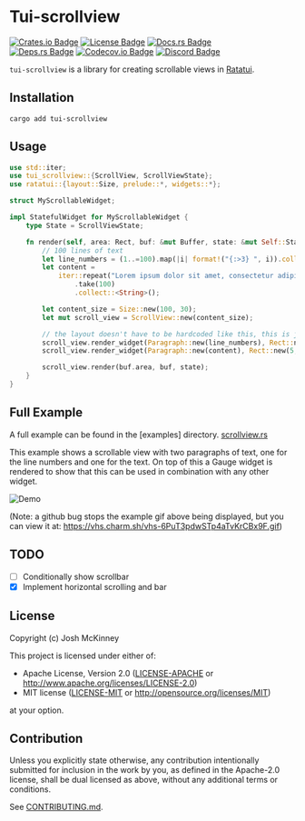 <!-- cargo-rdme start -->

# Tui-scrollview

[![Crates.io Badge]][Crate] [![License Badge]](#license) [![Docs.rs Badge]][API Docs]<br>
[![Deps.rs Badge]][Dependencies] [![Codecov.io Badge]][Coverage] [![Discord Badge]][Ratatui
Discord]

`tui-scrollview` is a library for creating scrollable views in [Ratatui].

## Installation

```shell
cargo add tui-scrollview
```

## Usage

```rust
use std::iter;
use tui_scrollview::{ScrollView, ScrollViewState};
use ratatui::{layout::Size, prelude::*, widgets::*};

struct MyScrollableWidget;

impl StatefulWidget for MyScrollableWidget {
    type State = ScrollViewState;

    fn render(self, area: Rect, buf: &mut Buffer, state: &mut Self::State) {
        // 100 lines of text
        let line_numbers = (1..=100).map(|i| format!("{:>3} ", i)).collect::<String>();
        let content =
            iter::repeat("Lorem ipsum dolor sit amet, consectetur adipiscing elit.\n")
                .take(100)
                .collect::<String>();

        let content_size = Size::new(100, 30);
        let mut scroll_view = ScrollView::new(content_size);

        // the layout doesn't have to be hardcoded like this, this is just an example
        scroll_view.render_widget(Paragraph::new(line_numbers), Rect::new(0, 0, 5, 100));
        scroll_view.render_widget(Paragraph::new(content), Rect::new(5, 0, 95, 100));

        scroll_view.render(buf.area, buf, state);
    }
}
```

## Full Example

A full example can be found in the [examples] directory.
[scrollview.rs](https://github.com/joshka/tui-widgets/blob/main/tui-scrollview/examples/scrollview.rs)

This example shows a scrollable view with two paragraphs of text, one for the line numbers and
one for the text. On top of this a Gauge widget is rendered to show that this can be used in
combination with any other widget.

![Demo](https://vhs.charm.sh/vhs-6PuT3pdwSTp4aTvKrCBx9F.gif)

(Note: a github bug stops the example gif above being displayed, but you can view it at:
<https://vhs.charm.sh/vhs-6PuT3pdwSTp4aTvKrCBx9F.gif>)

[Crates.io Badge]: https://img.shields.io/crates/v/tui-scrollview?logo=rust&style=for-the-badge
[License Badge]: https://img.shields.io/crates/l/tui-scrollview?style=for-the-badge
[Docs.rs Badge]: https://img.shields.io/docsrs/tui-scrollview?logo=rust&style=for-the-badge
[Deps.rs Badge]:
    https://deps.rs/repo/github/joshka/tui-scrollview/status.svg?style=for-the-badge
[Codecov.io Badge]:
    https://img.shields.io/codecov/c/github/joshka/tui-scrollview?logo=codecov&style=for-the-badge&token=BAQ8SOKEST
[Discord Badge]:
    https://img.shields.io/discord/1070692720437383208?label=ratatui+discord&logo=discord&style=for-the-badge

[Crate]: https://crates.io/crates/tui-scrollview
[API Docs]: https://docs.rs/crate/tui-scrollview/
[Dependencies]: https://deps.rs/repo/github/joshka/tui-scrollview
[Coverage]: https://app.codecov.io/gh/joshka/tui-scrollview
[Ratatui Discord]: https://discord.gg/pMCEU9hNEj

[Ratatui]: https://crates.io/crates/ratatui

<!-- cargo-rdme end -->

## TODO

- [ ] Conditionally show scrollbar
- [x] Implement horizontal scrolling and bar

## License

Copyright (c) Josh McKinney

This project is licensed under either of:

- Apache License, Version 2.0 ([LICENSE-APACHE] or <http://www.apache.org/licenses/LICENSE-2.0>)
- MIT license ([LICENSE-MIT] or <http://opensource.org/licenses/MIT>)

at your option.

[LICENSE-APACHE]: /LICENSE-APACHE
[LICENSE-MIT]: /LICENSE-MIT

## Contribution

Unless you explicitly state otherwise, any contribution intentionally submitted for inclusion in the
work by you, as defined in the Apache-2.0 license, shall be dual licensed as above, without any
additional terms or conditions.

See [CONTRIBUTING.md](/CONTRIBUTING.md).
